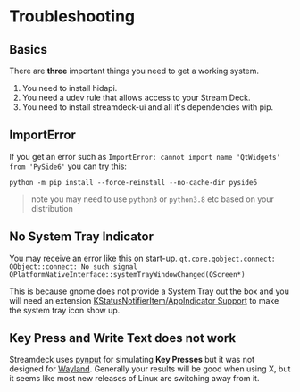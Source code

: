 # Troubleshooting

## Basics
There are **three** important things you need to get a working system.
1. You need to install hidapi.
2. You need a udev rule that allows access to your Stream Deck.
3. You need to install streamdeck-ui and all it's dependencies with pip.

## ImportError

If you get an error such as `ImportError: cannot import name 'QtWidgets' from 'PySide6'` you can try this:
``` console
python -m pip install --force-reinstall --no-cache-dir pyside6
```
> note you may need to use `python3` or `python3.8` etc based on your distribution

## No System Tray Indicator
You may receive an error like this on start-up.
`qt.core.qobject.connect: QObject::connect: No such signal QPlatformNativeInterface::systemTrayWindowChanged(QScreen*)`

This is because gnome does not provide a System Tray out the box and you will need an extension
 [KStatusNotifierItem/AppIndicator Support](https://extensions.gnome.org/extension/615/appindicator-support/) to make the system tray icon show up.

## Key Press and Write Text does not work
  Streamdeck uses [pynput](https://github.com/moses-palmer/pynput) for simulating **Key Presses** but it was not designed for [Wayland](https://github.com/moses-palmer/pynput/issues/189). Generally your results will be good when using X, but it seems like most new releases of Linux are switching away from it.